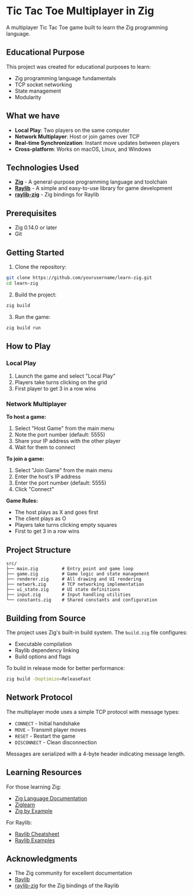 # Tic Tac Toe Multiplayer in Zig

A multiplayer Tic Tac Toe game built to learn the Zig programming language.

## Educational Purpose

This project was created for educational purposes to learn:
- Zig programming language fundamentals
- TCP socket networking
- State management
- Modularity

## What we have

- **Local Play**: Two players on the same computer
- **Network Multiplayer**: Host or join games over TCP
- **Real-time Synchronization**: Instant move updates between players
- **Cross-platform**: Works on macOS, Linux, and Windows

## Technologies Used

- **[Zig](https://ziglang.org/)** - A general-purpose programming language and toolchain
- **[Raylib](https://www.raylib.com/)** - A simple and easy-to-use library for game development
- **[raylib-zig](https://github.com/Not-Nik/raylib-zig)** - Zig bindings for Raylib

## Prerequisites

- Zig 0.14.0 or later
- Git

## Getting Started

1. Clone the repository:
```bash
git clone https://github.com/yourusername/learn-zig.git
cd learn-zig
```

2. Build the project:
```bash
zig build
```

3. Run the game:
```bash
zig build run
```

## How to Play

### Local Play
1. Launch the game and select "Local Play"
2. Players take turns clicking on the grid
3. First player to get 3 in a row wins

### Network Multiplayer

**To host a game:**
1. Select "Host Game" from the main menu
2. Note the port number (default: 5555)
3. Share your IP address with the other player
4. Wait for them to connect

**To join a game:**
1. Select "Join Game" from the main menu
2. Enter the host's IP address
3. Enter the port number (default: 5555)
4. Click "Connect"

**Game Rules:**
- The host plays as X and goes first
- The client plays as O
- Players take turns clicking empty squares
- First to get 3 in a row wins

## Project Structure

```
src/
├── main.zig         # Entry point and game loop
├── game.zig         # Game logic and state management
├── renderer.zig     # All drawing and UI rendering
├── network.zig      # TCP networking implementation
├── ui_state.zig     # UI state definitions
├── input.zig        # Input handling utilities
└── constants.zig    # Shared constants and configuration
```

## Building from Source

The project uses Zig's built-in build system. The `build.zig` file configures:
- Executable compilation
- Raylib dependency linking
- Build options and flags

To build in release mode for better performance:
```bash
zig build -Doptimize=ReleaseFast
```

## Network Protocol

The multiplayer mode uses a simple TCP protocol with message types:
- `CONNECT` - Initial handshake
- `MOVE` - Transmit player moves
- `RESET` - Restart the game
- `DISCONNECT` - Clean disconnection

Messages are serialized with a 4-byte header indicating message length.

## Learning Resources

For those learning Zig:
- [Zig Language Documentation](https://ziglang.org/documentation/master/)
- [Ziglearn](https://ziglearn.org/)
- [Zig by Example](https://zigbyexample.github.io/)

For Raylib:
- [Raylib Cheatsheet](https://www.raylib.com/cheatsheet/cheatsheet.html)
- [Raylib Examples](https://www.raylib.com/examples.html)

## Acknowledgments

- The Zig community for excellent documentation
- [Raylib](https://github.com/raysan5/raylib)
- [raylib-zig](https://github.com/Not-Nik/raylib-zig) for the Zig bindings of the Raylib
